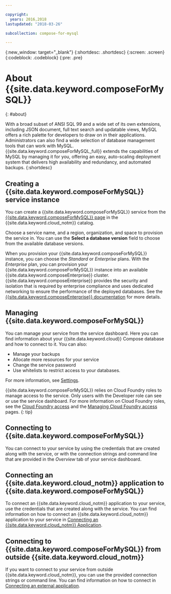 ```yaml
---

copyright:
  years: 2016,2018
lastupdated: "2018-03-26"

subcollection: compose-for-mysql

---
```


{:new_window: target="_blank"}
{:shortdesc: .shortdesc}
{:screen: .screen}
{:codeblock: .codeblock}
{:pre: .pre}

# About {{site.data.keyword.composeForMySQL}}
{: #about}

With a broad subset of ANSI SQL 99 and a wide set of its own extensions, including JSON document, full text search and updatable views, MySQL offers a rich palette for developers to draw on in their applications. Administrators can also find a wide selection of database management tools that can work with MySQL. {{site.data.keyword.composeForMySQL_full}} extends the capabilities of MySQL by managing it for you, offering an easy, auto-scaling deployment system that delivers high availability and redundancy, and automated backups.
{:shortdesc}

## Creating a {{site.data.keyword.composeForMySQL}} service instance

You can create a {{site.data.keyword.composeForMySQL}} service from the [{{site.data.keyword.composeForMySQL}} page](https://{DomainName}/catalog/services/compose-for-mysql/) in the {{site.data.keyword.cloud_notm}} catalog.

Choose a service name, and a region, organization, and space to provision the service in. You can use the **Select a database version** field to choose from the available database versions.

When you provision your {{site.data.keyword.composeForMySQL}} instance, you can choose the *Standard* or *Enterprise* plans. With the *Enterprise* plan, you can provision your {{site.data.keyword.composeForMySQL}} instance into an available {{site.data.keyword.composeEnterprise}} cluster. {{site.data.keyword.composeEnterprise}} provides the security and isolation that is required by enterprise compliance and uses dedicated networking to ensure the performance of the deployed databases. See the [{{site.data.keyword.composeEnterprise}} documentation](/docs/services/ComposeEnterprise/index.html) for more details.

## Managing {{site.data.keyword.composeForMySQL}}

You can manage your service from the service dashboard. Here you can find information about your {{site.data.keyword.cloud}} Compose database and how to connect to it. You can also:
- Manage your backups
- Allocate more resources for your service
- Change the service password
- Use whitelists to restrict access to your databases. 

For more information, see [Settings](/docs/services/ComposeForMySQL?topic=compose-for-mysql-dashboard-settings).

{{site.data.keyword.composeForMySQL}} relies on Cloud Foundry roles to manage access to the service. Only users with the Developer role can see or use the service dashboard. For more information on Cloud Foundry roles, see the [Cloud Foundry access](/docs/iam?topic=iam-cfaccess) and the [Managing Cloud Foundry access](/docs/iam?topic=iam-mngcf) pages.
{: tip}

## Connecting to {{site.data.keyword.composeForMySQL}}

You can connect to your service by using the credentials that are created along with the service, or with the connection strings and command line that are provided in the *Overview* tab of your service dashboard.

## Connecting an {{site.data.keyword.cloud_notm}} application to {{site.data.keyword.composeForMySQL}}

To connect an {{site.data.keyword.cloud_notm}} application to your service, use the credentials that are created along with the service. You can find information on how to connect an {{site.data.keyword.cloud_notm}} application to your service in [Connecting an {{site.data.keyword.cloud_notm}} Application](/docs/services/ComposeForMySQL?topic=compose-for-mysql-ibmcloud-cf-app).

## Connecting to {{site.data.keyword.composeForMySQL}} from outside {{site.data.keyword.cloud_notm}}

If you want to connect to your service from outside {{site.data.keyword.cloud_notm}}, you can use the provided connection strings or command line. You can find information on how to connect in [Connecting an external application](/docs/services/ComposeForMySQL?topic=compose-for-mysql-external-app).
